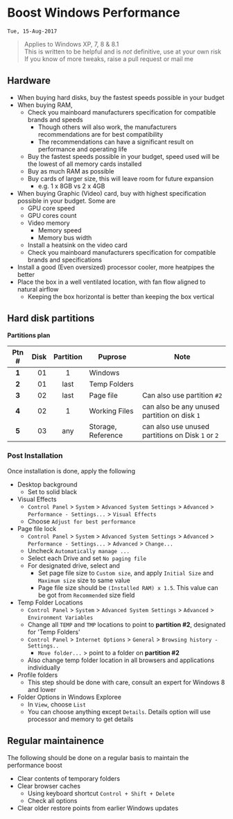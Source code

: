 # Boost Windows Performance
`Tue, 15-Aug-2017`


> Applies to Windows XP, 7, 8 & 8.1  
> This is written to be helpful and is _not_ definitive, use at your own risk  
> If you know of more tweaks, raise a pull request or mail me  


## Hardware
- When buying hard disks, buy the fastest speeds possible in your budget
- When buying RAM,
	- Check you mainboard manufacturers specification for compatible brands and speeds
		- Though others will also work, the manufacturers recommendations are for best compatibility
		- The recommendations can have a significant result on performance and operating life
	- Buy the fastest speeds possible in your budget, speed used will be the lowest of all memory cards installed
	- Buy as much RAM as possible
	- Buy cards of larger size, this will leave room for future expansion
		- e.g. 1 x 8GB vs 2 x 4GB
- When buying Graphic (Video) card, buy with highest specification possible in your budget. Some are
	- GPU core speed
	- GPU cores count
	- Video memory
		- Memory speed
		- Memory bus width
	- Install a heatsink on the video card
	- Check you mainboard manufacturers specification for compatible brands and specifications
- Install a good (Even oversized) processor cooler, more heatpipes the better
- Place the box in a well ventilated location, with fan flow aligned to natural airflow
	- Keeping the box horizontal is better than keeping the box vertical


## Hard disk partitions
**Partitions plan**

| Ptn # | Disk | Partition |      Puprose       |                       Note                        |
|:-----:| ----:|:---------:| ------------------ | ------------------------------------------------- |
| **1** |   01 |     1     | Windows            |                                                   |
| **2** |   01 |   last    | Temp Folders       |                                                   |
| **3** |   02 |   last    | Page file          | Can also use partition `#2`                       |
| **4** |   02 |     1     | Working Files      | can also be any unused partition on disk `1`      |
| **5** |   03 |    any    | Storage, Reference | can also use unused partitions on Disk `1` or `2` |

### Post Installation
Once installation is done, apply the following
- Desktop background
	- Set to solid black
- Visual Effects
	- `Control Panel` > `System` > `Advanced System Settings` > `Advanced` > `Performance - Settings...` > `Visual Effects`
	- Choose `Adjust for best performance`
- Page file lock
	- `Control Panel` > `System` > `Advanced System Settings` > `Advanced` > `Performance - Settings...` > `Advanced` > `Change...`
	- Uncheck `Automatically manage ...`
	- Select each Drive and set `No paging file`
	- For designated drive, select and
		- Set page file size to `Custom size`, and apply `Initial Size` and `Maximum size` size to same value
		- Page file size should be `(Installed RAM) x 1.5`. This value can be got from `Recommended` size field
- Temp Folder Locations
	- `Control Panel` > `System` > `Advanced System Settings` > `Advanced` > `Environment Variables`
	- Change all `TEMP` and `TMP` locations to point to **partition #2**, designated for 'Temp Folders'
	- `Control Panel` > `Internet Options` > `General` > `Browsing history - Settings..`
		- `Move folder...` > point to a folder on **partition #2**
	- Also change temp folder location in all browsers and applications individually
- Profile folders
	- This step should be done with care, consult an expert for Windows 8 and lower
- Folder Options in Windows Exploree
	- In `View`, choose `List`
	- You can choose anything except `Details`. Details option will use processor and memory to get details


## Regular maintainence
The following should be done on a regular basis to maintain the performance boost
- Clear contents of temporary folders
- Clear browser caches
	- Using keyboard shortcut `Control + Shift + Delete`
	- Check all options
- Clear older restore points from earlier Windows updates
